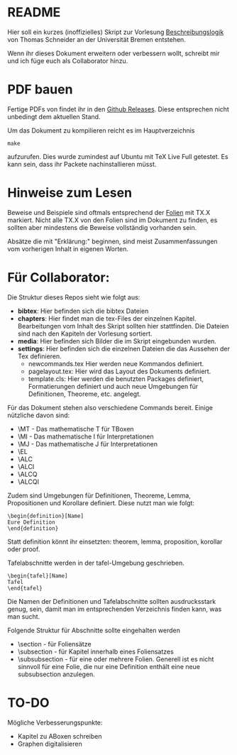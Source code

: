 # README #

Hier soll ein kurzes (inoffizielles) Skript zur Vorlesung [Beschreibungslogik](http://www.informatik.uni-bremen.de/tdki/lehre/ss16/bl/) von Thomas Schneider an der Universität Bremen entstehen.  

Wenn ihr dieses Dokument erweitern oder verbessern wollt, schreibt mir und ich füge euch als Collaborator hinzu.

# PDF bauen #

Fertige PDFs von findet ihr in den [Github Releases](https://github.com/sasjonge/bl-lecture-notes/releases). Diese entsprechen nicht unbedingt dem aktuellen Stand.

Um das Dokument zu kompilieren reicht es im Hauptverzeichnis 

```
make
```

aufzurufen. Dies wurde zumindest auf Ubuntu mit TeX Live Full getestet. Es kann sein, dass ihr Packete nachinstallieren müsst.

# Hinweise zum Lesen #

Beweise und Beispiele sind oftmals entsprechend der [Folien](http://www.informatik.uni-bremen.de/tdki/lehre/ss16/bl/) mit TX.X markiert. Nicht alle TX.X von den Folien sind im Dokument zu finden, es sollten aber mindestens die Beweise vollständig vorhanden sein.

Absätze die mit "Erklärung:" beginnen, sind meist Zusammenfassungen vom vorherigen Inhalt in eigenen Worten.

# Für Collaborator: #

Die Struktur dieses Repos sieht wie folgt aus:

* **bibtex**: Hier befinden sich die bibtex Dateien
* **chapters**: Hier findet man die tex-Files der einzelnen Kapitel. Bearbeitungen vom Inhalt des Skript sollten hier stattfinden. Die Dateien sind nach den Kapiteln der Vorlesung sortiert.
* **media**: Hier befinden sich Bilder die im Skript eingebunden wurden.
* **settings**: Hier befinden sich die einzelnen Dateien die das Aussehen der Tex definieren.
  - newcommands.tex Hier werden neue Kommandos definiert.
  - pagelayout.tex: Hier wird das Layout des Dokuments definiert.
  - template.cls: Hier werden die benutzten Packages definiert, Formatierungen definiert und auch neue Umgebungen für Definitionen, Theoreme, etc. angelegt.

Für das Dokument stehen also verschiedene Commands bereit. Einige nützliche davon sind:

* \MT - Das mathematische T für TBoxen
* \MI - Das mathematische I für Interpretationen
* \MJ - Das mathematische J für Interpretationen
* \EL
* \ALC
* \ALCI
* \ALCQ
* \ALCQI

Zudem sind Umgebungen für Definitionen, Theoreme, Lemma, Propositionen und Korollare definiert. Diese nutzt man wie folgt:

```
\begin{definition}[Name]
Eure Definition
\end{definition}
```

Statt definition könnt ihr einsetzten: theorem, lemma, proposition, korollar oder proof.

Tafelabschnitte werden in der tafel-Umgebung geschrieben.

```
\begin{tafel}[Name]
Tafel
\end{tafel}
```

Die Namen der Definitionen und Tafelabschnitte sollten ausdrucksstark genug,
sein, damit man im entsprechenden Verzeichnis finden kann, was man sucht.

Folgende Struktur für Abschnitte sollte eingehalten werden

* \section - für Foliensätze
* \subsection - für Kapitel innerhalb eines Foliensatzes
* \subsubsection - für eine oder mehrere Folien. Generell ist es nicht sinnvoll
  für eine Folie, die nur eine Definition enthält eine neue subsubsection
  anzulegen.

# TO-DO #

Mögliche Verbesserungspunkte:

* Kapitel zu ABoxen schreiben
* Graphen digitalisieren
